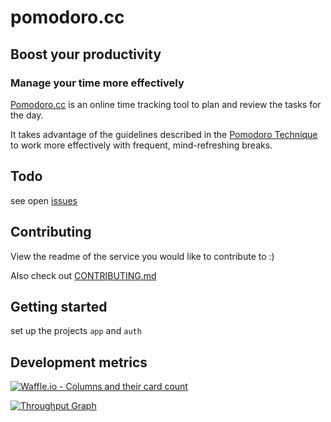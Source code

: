 # pomodoro.cc

## Boost your productivity
### Manage your time more effectively

[Pomodoro.cc](http://pomodoro.cc) is an online time tracking tool to plan and review the tasks for the day.

It takes advantage of the guidelines described in the [Pomodoro Technique](http://pomodorotechnique.com) to work more effectively with frequent, mind-refreshing breaks.

## Todo

see open [issues](https://github.com/christian-fei/pomodoro.cc/issues)

## Contributing

View the readme of the service you would like to contribute to :)

Also check out [CONTRIBUTING.md](CONTRIBUTING.md)

## Getting started

set up the projects `app` and `auth`

## Development metrics

[![Waffle.io - Columns and their card count](https://badge.waffle.io/christian-fei/pomodoro.cc.svg?columns=all)](http://waffle.io/christian-fei/pomodoro.cc)

[![Throughput Graph](https://graphs.waffle.io/christian-fei/pomodoro.cc/throughput.svg)](https://waffle.io/christian-fei/pomodoro.cc/metrics)

